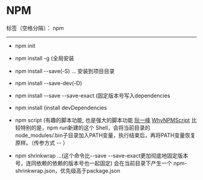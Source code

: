 ﻿# NPM

标签（空格分隔）： npm

---

- npm init
- npm install -g (全局安装
- npm install --save(-S) ... 安装到项目目录
- npm install --save-dev(-D)
- npm install --save --save-exact (固定版本号写入dependencies
- npm install (install devDependencies
- npm script (有趣的脚本功能, 也是强大的脚本功能  [阮一峰][1]    [WhyNPMScript][2]  比较特别的是，npm run新建的这个 Shell，会将当前目录的node_modules/.bin子目录加入PATH变量，执行结束后，再将PATH变量恢复原样。（传参方式 -- ）
- npm shrinkwrap ...(这个命令比--save --save-exact更加彻底地固定版本号，连同依赖的依赖的版本号也一起固定)  会在当前目录下产生一个 npm-shrinkwrap.json，优先级高于package.json


  [1]: http://www.ruanyifeng.com/blog/2016/10/npm_scripts.html
  [2]: http://www.cnblogs.com/zldream1106/p/5204599.html
